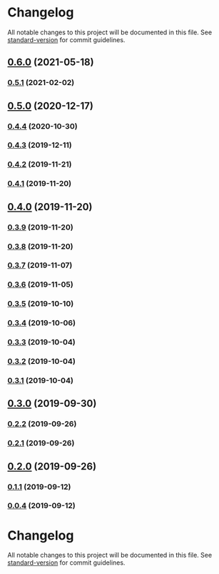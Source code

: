 # Changelog

All notable changes to this project will be documented in this file. See [standard-version](https://github.com/conventional-changelog/standard-version) for commit guidelines.

## [0.6.0](https://github.com/tiancai-hq/one-schema/compare/v0.5.1...v0.6.0) (2021-05-18)

### [0.5.1](https://github.com/tiancai-hq/one-schema/compare/v0.5.0...v0.5.1) (2021-02-02)



## [0.5.0](https://github.com/tiancai-hq/one-schema/compare/v0.4.4...v0.5.0) (2020-12-17)



### [0.4.4](https://github.com/tiancai-hq/one-schema/compare/v0.4.3...v0.4.4) (2020-10-30)



### [0.4.3](https://github.com/tiancai-hq/one-schema/compare/v0.4.2...v0.4.3) (2019-12-11)



### [0.4.2](https://github.com/tiancai-hq/one-schema/compare/v0.4.1...v0.4.2) (2019-11-21)



### [0.4.1](https://github.com/tiancai-hq/one-schema/compare/v0.4.0...v0.4.1) (2019-11-20)



## [0.4.0](https://github.com/tiancai-hq/one-schema/compare/v0.3.9...v0.4.0) (2019-11-20)



### [0.3.9](https://github.com/tiancai-hq/one-schema/compare/v0.3.8...v0.3.9) (2019-11-20)



### [0.3.8](https://github.com/tiancai-hq/one-schema/compare/v0.3.7...v0.3.8) (2019-11-20)



### [0.3.7](https://github.com/tiancai-hq/one-schema/compare/v0.3.6...v0.3.7) (2019-11-07)



### [0.3.6](https://github.com/tiancai-hq/one-schema/compare/v0.3.5...v0.3.6) (2019-11-05)



### [0.3.5](https://github.com/tiancai-hq/one-schema/compare/v0.3.4...v0.3.5) (2019-10-10)



### [0.3.4](https://github.com/tiancai-hq/one-schema/compare/v0.3.3...v0.3.4) (2019-10-06)



### [0.3.3](https://github.com/tiancai-hq/one-schema/compare/v0.3.2...v0.3.3) (2019-10-04)



### [0.3.2](https://github.com/tiancai-hq/one-schema/compare/v0.3.1...v0.3.2) (2019-10-04)



### [0.3.1](https://github.com/tiancai-hq/one-schema/compare/v0.3.0...v0.3.1) (2019-10-04)



## [0.3.0](https://github.com/tiancai-hq/one-schema/compare/v0.2.2...v0.3.0) (2019-09-30)



### [0.2.2](https://github.com/tiancai-hq/one-schema/compare/v0.2.1...v0.2.2) (2019-09-26)



### [0.2.1](https://github.com/tiancai-hq/one-schema/compare/v0.2.0...v0.2.1) (2019-09-26)



## [0.2.0](https://github.com/tiancai-hq/one-schema/compare/v0.1.1...v0.2.0) (2019-09-26)



### [0.1.1](https://github.com/tiancai-hq/one-schema/compare/v0.0.4...v0.1.1) (2019-09-12)



### [0.0.4](https://github.com/tiancai-hq/one-schema/compare/v0.0.3...v0.0.4) (2019-09-12)



# Changelog

All notable changes to this project will be documented in this file. See [standard-version](https://github.com/conventional-changelog/standard-version) for commit guidelines.
